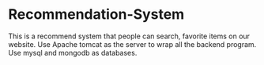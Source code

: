 # Recommendation-System

This is a recommend system that people can search, favorite items on our website.
Use Apache tomcat as the server to wrap all the backend program.
Use mysql and mongodb as databases.
